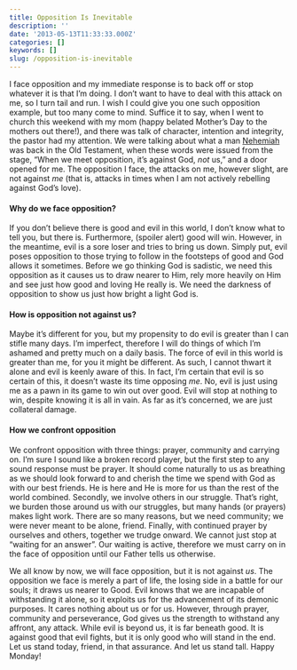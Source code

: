 ```yaml
---
title: Opposition Is Inevitable
description: ''
date: '2013-05-13T11:33:33.000Z'
categories: []
keywords: []
slug: /opposition-is-inevitable
---
```


I face opposition and my immediate response is to back off or stop whatever it is that I’m doing. I don’t want to have to deal with this attack on me, so I turn tail and run. I wish I could give you one such opposition example, but too many come to mind. Suffice it to say, when I went to church this weekend with my mom (happy belated Mother’s Day to the mothers out there!), and there was talk of character, intention and integrity, the pastor had my attention. We were talking about what a man [Nehemiah](http://www.biblegateway.com/passage/?search=Nehemiah+1&version=ESV "Nehemiah") was back in the Old Testament, when these words were issued from the stage, “When we meet opposition, it’s against God, _not_ us,” and a door opened for me. The opposition I face, the attacks on me, however slight, are not against _me_ (that is, attacks in times when I am not actively rebelling against God’s love).

#### Why do we face opposition?

If you don’t believe there is good and evil in this world, I don’t know what to tell you, but there is. Furthermore, (spoiler alert) good will win. However, in the meantime, evil is a sore loser and tries to bring us down. Simply put, evil poses opposition to those trying to follow in the footsteps of good and God allows it sometimes. Before we go thinking God is sadistic, we need this opposition as it causes us to draw nearer to Him, rely more heavily on Him and see just how good and loving He really is. We need the darkness of opposition to show us just how bright a light God is.

#### How is opposition not against us?

Maybe it’s different for you, but my propensity to do evil is greater than I can stifle many days. I’m imperfect, therefore I will do things of which I’m ashamed and pretty much on a daily basis. The force of evil in this world is greater than me, for you it might be different. As such, I cannot thwart it alone and evil is keenly aware of this. In fact, I’m certain that evil is so certain of this, it doesn’t waste its time opposing _me_. No, evil is just using me as a pawn in its game to win out over good. Evil will stop at nothing to win, despite knowing it is all in vain. As far as it’s concerned, we are just collateral damage.

#### How we confront opposition

We confront opposition with three things: prayer, community and carrying on. I’m sure I sound like a broken record player, but the first step to any sound response must be prayer. It should come naturally to us as breathing as we should look forward to and cherish the time we spend with God as with our best friends. He is here and He is more for us than the rest of the world combined. Secondly, we involve others in our struggle. That’s right, we burden those around us with our struggles, but many hands (or prayers) makes light work. There are so many reasons, but we need community; we were never meant to be alone, friend. Finally, with continued prayer by ourselves and others, together we trudge onward. We cannot just stop at “waiting for an answer”. Our waiting is active, therefore we must carry on in the face of opposition until our Father tells us otherwise.

We all know by now, we will face opposition, but it is not against _us_. The opposition we face is merely a part of life, the losing side in a battle for our souls; it draws us nearer to Good. Evil knows that we are incapable of withstanding it alone, so it exploits us for the advancement of its demonic purposes. It cares nothing about us or for us. However, through prayer, community and perseverance, God gives us the strength to withstand any affront, any attack. While evil is beyond us, it is far beneath good. It is against good that evil fights, but it is only good who will stand in the end. Let us stand today, friend, in that assurance. And let us stand tall. Happy Monday!